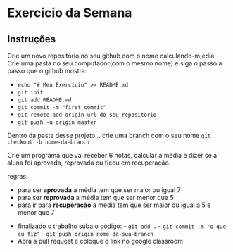 # Exercício da Semana

## Instruções
Crie um novo repositório no seu github com o nome calculando-m;edia.
Crie uma pasta no seu computador(com o mesmo nome) e siga
o passo a passo que o github mostra:

* `echo "# Meu Exercício" >> README.md`
* `git init`
* `git add README.md`
* `git commit -m "first commit"`
* `git remote add origin url-do-seu-repositorio`
* `git push -u origin master`

Dentro da pasta desse projeto...
crie uma branch com o seu nome `git checkout -b nome-da-branch`

Crie um programa que vai receber 6 notas,
calcular a média e dizer
se a aluna foi aprovada, reprovada ou ficou em recuperação.


regras:
* para ser __aprovada__ a média tem que ser maior ou igual 7
* para ser __reprovada__ a média tem que ser menor que 5
* para ir para __recuperação__ a média tem que ser maior ou igual a 5 e menor que 7


- finalizado o trabalho suba o código:
      - ``git add .``
      - ``git commit -m "o que eu fiz"``
      - ``git push origin nome-da-sua-branch``
- Abra a pull request e coloque o link  no google classroom

